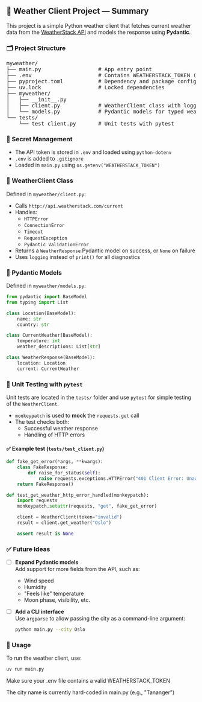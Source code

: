 ## 🧪 Weather Client Project — Summary

This project is a simple Python weather client that fetches current weather data from the [WeatherStack API](https://weatherstack.com/) and models the response using **Pydantic**.

### 🗂️ Project Structure

<pre>
myweather/
├── main.py                  # App entry point
├── .env                     # Contains WEATHERSTACK_TOKEN (not committed)
├── pyproject.toml           # Dependency and package config
├── uv.lock                  # Locked dependencies
├── myweather/
│   ├── __init__.py
│   ├── client.py            # WeatherClient class with logging + error handling
│   └── models.py            # Pydantic models for typed weather response
└── tests/
    └── test_client.py       # Unit tests with pytest
</pre>



### 🔐 Secret Management

- The API token is stored in `.env` and loaded using `python-dotenv`
- `.env` is added to `.gitignore`
- Loaded in `main.py` using `os.getenv("WEATHERSTACK_TOKEN")`

### 🔧 WeatherClient Class

Defined in `myweather/client.py`:

- Calls `http://api.weatherstack.com/current`
- Handles:
  - `HTTPError`
  - `ConnectionError`
  - `Timeout`
  - `RequestException`
  - `Pydantic ValidationError`
- Returns a `WeatherResponse` Pydantic model on success, or `None` on failure
- Uses `logging` instead of `print()` for all diagnostics

### 🧱 Pydantic Models

Defined in `myweather/models.py`:

```python
from pydantic import BaseModel
from typing import List

class Location(BaseModel):
    name: str
    country: str

class CurrentWeather(BaseModel):
    temperature: int
    weather_descriptions: List[str]

class WeatherResponse(BaseModel):
    location: Location
    current: CurrentWeather
```

### 🧪 Unit Testing with `pytest`

Unit tests are located in the `tests/` folder and use `pytest` for simple testing of the `WeatherClient`.

- `monkeypatch` is used to **mock** the `requests.get` call
- The test checks both:
  - Successful weather response
  - Handling of HTTP errors

#### ✅ Example test (`tests/test_client.py`)

```python
def fake_get_error(*args, **kwargs):
    class FakeResponse:
        def raise_for_status(self):
            raise requests.exceptions.HTTPError("401 Client Error: Unauthorized")
    return FakeResponse()

def test_get_weather_http_error_handled(monkeypatch):
    import requests
    monkeypatch.setattr(requests, "get", fake_get_error)

    client = WeatherClient(token="invalid")
    result = client.get_weather("Oslo")

    assert result is None
```

### ✅ Future Ideas

- [ ] **Expand Pydantic models**  
  Add support for more fields from the API, such as:
  - Wind speed
  - Humidity
  - "Feels like" temperature
  - Moon phase, visibility, etc.

- [ ] **Add a CLI interface**  
  Use `argparse` to allow passing the city as a command-line argument:
  ```bash
  python main.py --city Oslo
  ```
  
### 🚀 Usage

To run the weather client, use:

```bash
uv run main.py
```
Make sure your .env file contains a valid WEATHERSTACK_TOKEN

The city name is currently hard-coded in main.py (e.g., "Tananger")


